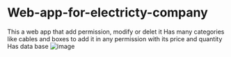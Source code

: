 # Web-app-for-electricty-company
This a web app that add permission, modify or delet it
Has many categories like cables and boxes to add it in any permission with its price and quantity
Has data base
![image](https://user-images.githubusercontent.com/61062282/186511453-33a01d79-1451-4a3f-af1b-a7d811b7a4c0.png)
